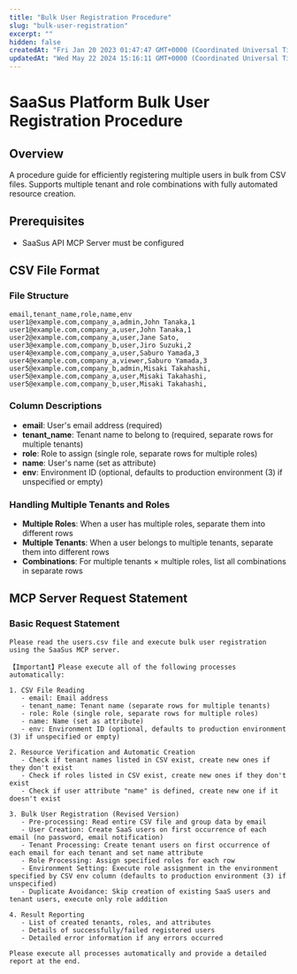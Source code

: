 ```yaml
---
title: "Bulk User Registration Procedure"
slug: "bulk-user-registration"
excerpt: ""
hidden: false
createdAt: "Fri Jan 20 2023 01:47:47 GMT+0000 (Coordinated Universal Time)"
updatedAt: "Wed May 22 2024 15:16:11 GMT+0000 (Coordinated Universal Time)"
---
```


# SaaSus Platform Bulk User Registration Procedure

## Overview
A procedure guide for efficiently registering multiple users in bulk from CSV files. Supports multiple tenant and role combinations with fully automated resource creation.

## Prerequisites
- SaaSus API MCP Server must be configured

## CSV File Format

### File Structure
```csv
email,tenant_name,role,name,env
user1@example.com,company_a,admin,John Tanaka,1
user1@example.com,company_a,user,John Tanaka,1
user2@example.com,company_a,user,Jane Sato,
user3@example.com,company_b,user,Jiro Suzuki,2
user4@example.com,company_a,user,Saburo Yamada,3
user4@example.com,company_a,viewer,Saburo Yamada,3
user5@example.com,company_b,admin,Misaki Takahashi,
user5@example.com,company_a,user,Misaki Takahashi,
user5@example.com,company_b,user,Misaki Takahashi,
```

### Column Descriptions
- **email**: User's email address (required)
- **tenant_name**: Tenant name to belong to (required, separate rows for multiple tenants)
- **role**: Role to assign (single role, separate rows for multiple roles)
- **name**: User's name (set as attribute)
- **env**: Environment ID (optional, defaults to production environment (3) if unspecified or empty)

### Handling Multiple Tenants and Roles
- **Multiple Roles**: When a user has multiple roles, separate them into different rows
- **Multiple Tenants**: When a user belongs to multiple tenants, separate them into different rows
- **Combinations**: For multiple tenants × multiple roles, list all combinations in separate rows

## MCP Server Request Statement

### Basic Request Statement
```
Please read the users.csv file and execute bulk user registration using the SaaSus MCP server.

【Important】Please execute all of the following processes automatically:

1. CSV File Reading
   - email: Email address
   - tenant_name: Tenant name (separate rows for multiple tenants)
   - role: Role (single role, separate rows for multiple roles)
   - name: Name (set as attribute)
   - env: Environment ID (optional, defaults to production environment (3) if unspecified or empty)

2. Resource Verification and Automatic Creation
   - Check if tenant names listed in CSV exist, create new ones if they don't exist
   - Check if roles listed in CSV exist, create new ones if they don't exist
   - Check if user attribute "name" is defined, create new one if it doesn't exist

3. Bulk User Registration (Revised Version)
   - Pre-processing: Read entire CSV file and group data by email
   - User Creation: Create SaaS users on first occurrence of each email (no password, email notification)
   - Tenant Processing: Create tenant users on first occurrence of each email for each tenant and set name attribute
   - Role Processing: Assign specified roles for each row
   - Environment Setting: Execute role assignment in the environment specified by CSV env column (defaults to production environment (3) if unspecified)
   - Duplicate Avoidance: Skip creation of existing SaaS users and tenant users, execute only role addition

4. Result Reporting
   - List of created tenants, roles, and attributes
   - Details of successfully/failed registered users
   - Detailed error information if any errors occurred

Please execute all processes automatically and provide a detailed report at the end.
```

